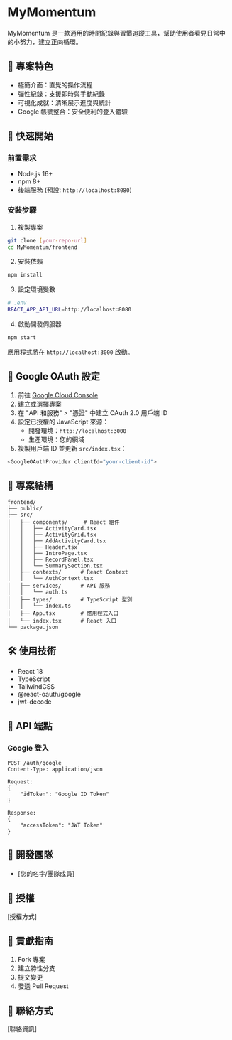 # MyMomentum

MyMomentum 是一款通用的時間紀錄與習慣追蹤工具，幫助使用者看見日常中的小努力，建立正向循環。

## 🎯 專案特色

- 極簡介面：直覺的操作流程
- 彈性紀錄：支援即時與手動紀錄
- 可視化成就：清晰展示進度與統計
- Google 帳號整合：安全便利的登入體驗

## 🚀 快速開始

### 前置需求

- Node.js 16+
- npm 8+
- 後端服務 (預設: `http://localhost:8080`)

### 安裝步驟

1. 複製專案

```bash
git clone [your-repo-url]
cd MyMomentum/frontend
```

2. 安裝依賴

```bash
npm install
```

3. 設定環境變數

```bash
# .env
REACT_APP_API_URL=http://localhost:8080
```

4. 啟動開發伺服器

```bash
npm start
```

應用程式將在 `http://localhost:3000` 啟動。

## 🔐 Google OAuth 設定

1. 前往 [Google Cloud Console](https://console.cloud.google.com/)
2. 建立或選擇專案
3. 在 "API 和服務" > "憑證" 中建立 OAuth 2.0 用戶端 ID
4. 設定已授權的 JavaScript 來源：
   - 開發環境：`http://localhost:3000`
   - 生產環境：您的網域
5. 複製用戶端 ID 並更新 `src/index.tsx`：

```typescript
<GoogleOAuthProvider clientId="your-client-id">
```

## 📁 專案結構

```
frontend/
├── public/
├── src/
│   ├── components/     # React 組件
│   │   ├── ActivityCard.tsx
│   │   ├── ActivityGrid.tsx
│   │   ├── AddActivityCard.tsx
│   │   ├── Header.tsx
│   │   ├── IntroPage.tsx
│   │   ├── RecordPanel.tsx
│   │   └── SummarySection.tsx
│   ├── contexts/      # React Context
│   │   └── AuthContext.tsx
│   ├── services/      # API 服務
│   │   └── auth.ts
│   ├── types/         # TypeScript 型別
│   │   └── index.ts
│   ├── App.tsx        # 應用程式入口
│   └── index.tsx      # React 入口
└── package.json
```

## 🛠️ 使用技術

- React 18
- TypeScript
- TailwindCSS
- @react-oauth/google
- jwt-decode

## 🔄 API 端點

### Google 登入

```
POST /auth/google
Content-Type: application/json

Request:
{
    "idToken": "Google ID Token"
}

Response:
{
    "accessToken": "JWT Token"
}
```

## 👥 開發團隊

- [您的名字/團隊成員]

## 📝 授權

[授權方式]

## 🤝 貢獻指南

1. Fork 專案
2. 建立特性分支
3. 提交變更
4. 發送 Pull Request

## 📮 聯絡方式

[聯絡資訊]
